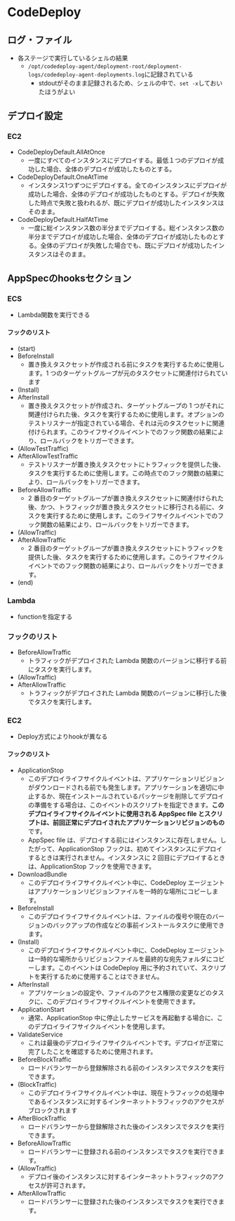 # CodeDeploy
## ログ・ファイル
- 各ステージで実行しているシェルの結果
  - `/opt/codedeploy-agent/deployment-root/deployment-logs/codedeploy-agent-deployments.log`に記録されている
    - stdoutがそのまま記録されるため、シェルの中で、`set -x`しておいたほうがよい

## デプロイ設定
### EC2
- CodeDeployDefault.AllAtOnce
  - 一度にすべてのインスタンスにデプロイする。最低１つのデプロイが成功した場合、全体のデプロイが成功したものとする。
- CodeDeployDefault.OneAtTime
  - インスタンス1つずつにデプロイする。全てのインスタンスにデプロイが成功した場合、全体のデプロイが成功したものとする。デプロイが失敗した時点で失敗と扱われるが、既にデプロイが成功したインスタンスはそのまま。
-  CodeDeployDefault.HalfAtTime
   -  一度に総インスタンス数の半分までデプロイする。総インスタンス数の半分までデプロイが成功した場合、全体のデプロイが成功したものとする。全体のデプロイが失敗した場合でも、既にデプロイが成功したインスタンスはそのまま。
## AppSpecのhooksセクション
### ECS
- Lambda関数を実行できる
#### フックのリスト
- (start)
- BeforeInstall
    - 置き換えタスクセットが作成される前にタスクを実行するために使用します。1 つのターゲットグループが元のタスクセットに関連付けられています
- (Install)
- AfterInstall
    - 置き換えタスクセットが作成され、ターゲットグループの 1 つがそれに関連付けられた後、タスクを実行するために使用します。オプションのテストリスナーが指定されている場合、それは元のタスクセットに関連付けられます。このライフサイクルイベントでのフック関数の結果により、ロールバックをトリガーできます。
- (AllowTestTraffic)
- AfterAllowTestTraffic
    - テストリスナーが置き換えタスクセットにトラフィックを提供した後、タスクを実行するために使用します。この時点でのフック関数の結果により、ロールバックをトリガーできます。
- BeforeAllowTraffic 
    - 2 番目のターゲットグループが置き換えタスクセットに関連付けられた後、かつ、トラフィックが置き換えタスクセットに移行される前に、タスクを実行するために使用します。このライフサイクルイベントでのフック関数の結果により、ロールバックをトリガーできます。
- (AllowTraffic)
- AfterAllowTraffic 
    - 2 番目のターゲットグループが置き換えタスクセットにトラフィックを提供した後、タスクを実行するために使用します。このライフサイクルイベントでのフック関数の結果により、ロールバックをトリガーできます。
- (end)

### Lambda
- functionを指定する
### フックのリスト
- BeforeAllowTraffic
    - トラフィックがデプロイされた Lambda 関数のバージョンに移行する前にタスクを実行します。
- (AllowTraffic)
- AfterAllowTraffic
    - トラフィックがデプロイされた Lambda 関数のバージョンに移行した後でタスクを実行します。

### EC2
- Deploy方式によりhookが異なる
#### フックのリスト
- ApplicationStop
    -  このデプロイライフサイクルイベントは、アプリケーションリビジョンがダウンロードされる前でも発生します。アプリケーションを適切に中止するか、現在インストールされているパッケージを削除してデプロイの準備をする場合は、このイベントのスクリプトを指定できます。**このデプロイライフサイクルイベントに使用される AppSpec file とスクリプトは、前回正常にデプロイされたアプリケーションリビジョンのもの**です。
    - AppSpec file は、デプロイする前にはインスタンスに存在しません。したがって、ApplicationStop フックは、初めてインスタンスにデプロイするときは実行されません。インスタンスに 2 回目にデプロイするときは、ApplicationStop フックを使用できます。
- DownloadBundle 
    - このデプロイライフサイクルイベント中に、CodeDeploy エージェントはアプリケーションリビジョンファイルを一時的な場所にコピーします。
- BeforeInstall
    - このデプロイライフサイクルイベントは、ファイルの復号や現在のバージョンのバックアップの作成などの事前インストールタスクに使用できます。
- (Install) 
    - このデプロイライフサイクルイベント中に、CodeDeploy エージェントは一時的な場所からリビジョンファイルを最終的な宛先フォルダにコピーします。このイベントは CodeDeploy 用に予約されていて、スクリプトを実行するために使用することはできません。
- AfterInstall 
    - アプリケーションの設定や、ファイルのアクセス権限の変更などのタスクに、このデプロイライフサイクルイベントを使用できます。
- ApplicationStart 
    - 通常、ApplicationStop 中に停止したサービスを再起動する場合に、このデプロイライフサイクルイベントを使用します。
- ValidateService 
    -  これは最後のデプロイライフサイクルイベントです。デプロイが正常に完了したことを確認するために使用されます。
- BeforeBlockTraffic 
    - ロードバランサーから登録解除される前のインスタンスでタスクを実行できます。
- (BlockTraffic)
    - このデプロイライフサイクルイベント中は、現在トラフィックの処理中であるインスタンスに対するインターネットトラフィックのアクセスがブロックされます
- AfterBlockTraffic 
    - ロードバランサーから登録解除された後のインスタンスでタスクを実行できます。
- BeforeAllowTraffic
    - ロードバランサーに登録される前のインスタンスでタスクを実行できます。
- (AllowTraffic)
    - デプロイ後のインスタンスに対するインターネットトラフィックのアクセスが許可されます。
- AfterAllowTraffic
    - ロードバランサーに登録された後のインスタンスでタスクを実行できます。